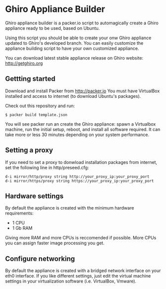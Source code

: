 Ghiro Appliance Builder
=======================

Ghiro appliance builder is a packer.io script to automagically create a Ghiro
appliance ready to be used, based on Ubuntu.

Using this script you should be able to create your onw Ghiro appliance updated
to Ghiro's developed branch. You can easily customize the appliance building
script to have your own customized appliance.

You can download latest stable appliance release on Ghiro website: http://getghiro.org

Gettting started
----------------

Download and install Packer from http://packer.io
You must have VirtualBox installed and access to internet (to download Ubuntu's
packages).

Check out this repository and run:

    $ packer build template.json

You will see packer run an create the Ghiro appliance: spawn a Virtualbox
machine, run the initial setup, reboot, and install all software required.
It can take more or less 30 minutes depending on your system performance.

Setting a proxy
---------------

If you need to set a proxy to donwload installation packages from internet, set
the following line in http/preseed.cfg:

    d-i mirror/http/proxy string http://your_proxy_ip:your_proxy_port
    d-i mirror/https/proxy string https://your_proxy_ip:your_proxy_port

Hardware settings
-----------------

By default the appliance is created with the minimum hardware requirements:

 * 1 CPU
 * 1 Gb RAM

Giving more RAM and more CPUs is reccomended if possible. More CPUs you can
assign faster image processing you get.

Configure networking
--------------------

By default the appliance is created with a bridged network interface on your
eth0 interface.
If you like different settings, just edit the virtual machine settings in your
virtualization software (i.e. VirtualBox, Vmware).